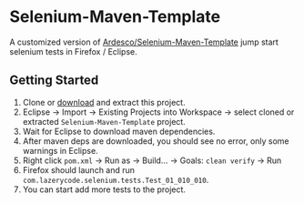 Selenium-Maven-Template
=======================

A customized version of [Ardesco/Selenium-Maven-Template](https://github.com/Ardesco/Selenium-Maven-Template) jump start selenium tests in Firefox / Eclipse.

## Getting Started

1. Clone or [download](https://github.com/tsaiyl/Selenium-Maven-Template/archive/master.zip) and extract this project.
2. Eclipse -> Import -> Existing Projects into Workspace -> select cloned or extracted `Selenium-Maven-Template` project.
3. Wait for Eclipse to download maven dependencies.
4. After maven deps are downloaded, you should see no error, only some warnings in Eclipse.
5. Right click `pom.xml` -> Run as -> Build... -> Goals: `clean verify` -> Run
6. Firefox should launch and run `com.lazerycode.selenium.tests.Test_01_010_010`.
7. You can start add more tests to the project.
